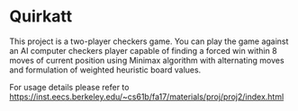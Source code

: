 # Quirkatt
This project is a two-player checkers game. You can play the game against an AI computer checkers player capable of finding a forced win within 8 moves of current position using Minimax algorithm with alternating moves and formulation of weighted heuristic board values.

For usage details please refer to https://inst.eecs.berkeley.edu/~cs61b/fa17/materials/proj/proj2/index.html
